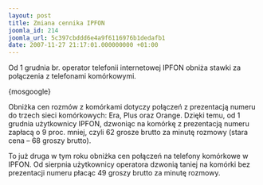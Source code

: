 ```yaml
---
layout: post
title: Zmiana cennika IPFON
joomla_id: 214
joomla_url: 5c397cbddd6e4a9f6116976b1dedafb1
date: 2007-11-27 21:17:01.000000000 +01:00
---
```

Od 1 grudnia br.  operator telefonii internetowej IPFON obniża stawki za połączenia z telefonami kom&oacute;rkowymi.<p>{mosgoogle}</p><p>Obniżka cen rozm&oacute;w z kom&oacute;rkami dotyczy połączeń z prezentacją numeru do  trzech sieci kom&oacute;rkowych: Era, Plus oraz Orange. Dzięki temu, od 1 grudnia  użytkownicy IPFON, dzwoniąc na kom&oacute;rkę z prezentacją numeru zapłacą o 9 proc.  mniej, czyli 62 grosze brutto za minutę rozmowy (stara cena &ndash; 68 groszy  brutto).</p><p>To już  druga w tym roku obniżka cen połączeń na telefony kom&oacute;rkowe w IPFON. Od sierpnia  użytkownicy operatora dzwonią taniej na kom&oacute;rki bez prezentacji numeru płacąc 49  groszy brutto za minutę rozmowy.</p>
